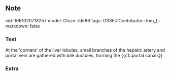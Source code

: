 ## Note
nid: 1661020713257
model: Cloze-7de96
tags: GSSE::!Contributor::Tom_Li
markdown: false

### Text
<div>
  At the 'corners' of the liver lobules, small branches of the
  hepatic artery and portal vein are gathered with bile ductules,
  forming the {{c1::portal canals}}
</div>

### Extra


